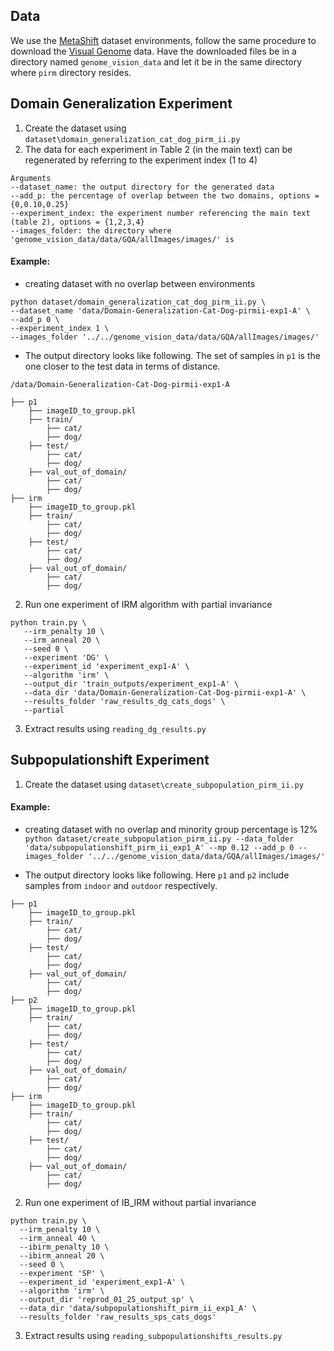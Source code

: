 ## Data
We use the [MetaShift](https://github.com/Weixin-Liang/MetaShift) dataset environments, follow the same procedure to download the [Visual Genome](https://github.com/Weixin-Liang/MetaShift#download-visual-genome) data. Have the downloaded files be in a directory named `genome_vision_data` and let it be in the same directory where `pirm` directory resides. 

## Domain Generalization Experiment
1. Create the dataset using `dataset\domain_generalization_cat_dog_pirm_ii.py`
2. The data for each experiment in Table 2 (in the main text) can be regenerated by referring to the experiment index (1 to 4)
```
Arguments
--dataset_name: the output directory for the generated data 
--add_p: the percentage of overlap between the two domains, options = {0,0.10,0.25}
--experiment_index: the experiment number referencing the main text (table 2), options = {1,2,3,4} 
--images_folder: the directory where 'genome_vision_data/data/GQA/allImages/images/' is
```
 
#### Example: 
- creating dataset with no overlap between environments 
```
python dataset/domain_generalization_cat_dog_pirm_ii.py \
--dataset_name 'data/Domain-Generalization-Cat-Dog-pirmii-exp1-A' \
--add_p 0 \
--experiment_index 1 \
--images_folder '../../genome_vision_data/data/GQA/allImages/images/' 
```

- The output directory looks like following. The set of samples in `p1` is the one closer to the test data in terms of distance. 
```
/data/Domain-Generalization-Cat-Dog-pirmii-exp1-A

├── p1
    ├── imageID_to_group.pkl
    ├── train/
        ├── cat/
        ├── dog/ 
    ├── test/
        ├── cat/
        ├── dog/ 
    ├── val_out_of_domain/
        ├── cat/
        ├── dog/ 
├── irm
    ├── imageID_to_group.pkl
    ├── train/
        ├── cat/
        ├── dog/ 
    ├── test/
        ├── cat/
        ├── dog/ 
    ├── val_out_of_domain/
        ├── cat/
        ├── dog/ 
 ```


2. Run one experiment of IRM algorithm with partial invariance
 ```
python train.py \
    --irm_penalty 10 \
    --irm_anneal 20 \
    --seed 0 \
    --experiment 'DG' \
    --experiment_id 'experiment_exp1-A' \
    --algorithm 'irm' \
    --output_dir 'train_outputs/experiment_exp1-A' \
    --data_dir 'data/Domain-Generalization-Cat-Dog-pirmii-exp1-A' \
    --results_folder 'raw_results_dg_cats_dogs' \
    --partial
 ```
3. Extract results using `reading_dg_results.py`


## Subpopulationshift Experiment
1. Create the dataset using `dataset\create_subpopulation_pirm_ii.py`
 
#### Example: 
- creating dataset with no overlap and minority group percentage is 12% `python dataset/create_subpopulation_pirm_ii.py --data_folder 'data/subpopulationshift_pirm_ii_exp1_A' --mp 0.12 --add_p 0 --images_folder '../../genome_vision_data/data/GQA/allImages/images/'`

- The output directory looks like following. Here `p1` and `p2` include samples from `indoor` and `outdoor` respectively. 
```
├── p1
    ├── imageID_to_group.pkl
    ├── train/
        ├── cat/
        ├── dog/ 
    ├── test/
        ├── cat/
        ├── dog/ 
    ├── val_out_of_domain/
        ├── cat/
        ├── dog/ 
├── p2
    ├── imageID_to_group.pkl
    ├── train/
        ├── cat/
        ├── dog/ 
    ├── test/
        ├── cat/
        ├── dog/ 
    ├── val_out_of_domain/
        ├── cat/
        ├── dog/ 
├── irm
    ├── imageID_to_group.pkl
    ├── train/
        ├── cat/
        ├── dog/ 
    ├── test/
        ├── cat/
        ├── dog/ 
    ├── val_out_of_domain/
        ├── cat/
        ├── dog/ 
```
2. Run one experiment of IB_IRM without partial invariance
 ```
python train.py \
   --irm_penalty 10 \
   --irm_anneal 40 \
   --ibirm_penalty 10 \
   --ibirm_anneal 20 \
   --seed 0 \
   --experiment 'SP' \
   --experiment_id 'experiment_exp1-A' \
   --algorithm 'irm' \
   --output_dir 'reprod_01_25_output_sp' \
   --data_dir 'data/subpopulationshift_pirm_ii_exp1_A' \
   --results_folder 'raw_results_sps_cats_dogs' 
 ```
3. Extract results using `reading_subpopulationshifts_results.py`
